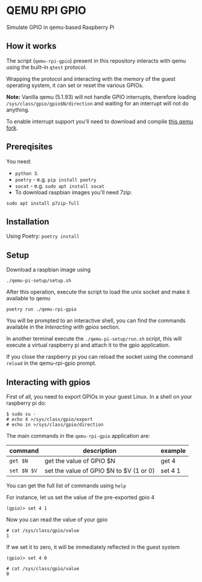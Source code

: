 # QEMU RPI GPIO
Simulate GPIO in qemu-based Raspberry Pi

## How it works
The script (`qemu-rpi-gpio`) present in this repository interacts with qemu
using the built-in `qtest` protocol.

Wrapping the protocol and interacting with the memory of the guest operating
system, it can set or reset the various GPIOs.

**Note:** Vanilla qemu (5.1.93) will not handle GPIO interrupts, therefore
loading `/sys/class/gpio/gpio$N/direction` and waiting for an interrupt
will not do anything.

To enable interrupt support you'll need to download and compile
[this qemu fork](https://github.com/berdav/qemu).


## Prereqisites
You need:
* `python 3`.
* `poetry` - e.g. `pip install poetry`
* `socat` - e.g. `sudo apt install socat`
* To download raspbian images you'll need 7zip:
```
sudo apt install p7zip-full
```

## Installation

Using Poetry: `poetry install`

## Setup
Download a raspbian image using
```
./qemu-pi-setup/setup.sh
```

After this operation, execute the script to load the unix socket and make it
available to qemu
```
poetry run ./qemu-rpi-gpio
```

You will be prompted to an interactive shell, you can find the commands available
in the *Interacting with gpios* section.

In another terminal execute the `./qemu-pi-setup/run.sh` script, this will execute a virtual
raspberry pi and attach it to the gpio application.

If you close the raspberry pi you can reload the socket using the command
`reload` in the qemu-rpi-gpio prompt.

## Interacting with gpios

First of all, you need to export GPIOs in your guest Linux.
In a shell on your raspberry pi do:
```
$ sudo su -
# echo 4 >/sys/class/gpio/export
# echo in >/sys/class/gpio/direction
```

The main commands in the `qemu-rpi-gpio` application are:

| command     | description                             | example |
|-------------|-----------------------------------------|---------|
| `get $N`    | get the value of GPIO $N                | get 4   |
| `set $N $V` | set the value of GPIO $N to $V (1 or 0) | set 4 1 |

You can get the full list of commands using `help`

For instance, let us set the value of the pre-exported gpio 4
```
(gpio)> set 4 1
```

Now you can read the value of your gpio

```
# cat /sys/class/gpio/value
1
```

If we set it to zero, it will be immediately reflected in the guest system
```
(gpio)> set 4 0
```
```
# cat /sys/class/gpio/value
0
```
